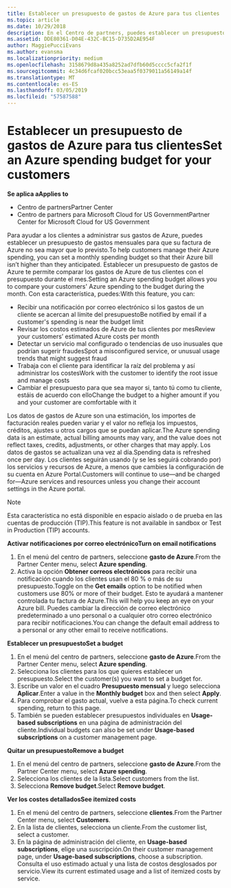 ```yaml
---
title: Establecer un presupuesto de gastos de Azure para tus clientes | Centro de partners
ms.topic: article
ms.date: 10/29/2018
description: En el Centro de partners, puedes establecer un presupuesto mensual por cliente para que su factura de Azure no sea una sorpresa a final de mes.
ms.assetid: DDE80361-D04E-432C-BC15-D735D2AE954F
author: MaggiePucciEvans
ms.author: evansma
ms.localizationpriority: medium
ms.openlocfilehash: 3158679d8a435a8252ad7dfb60d5cccc5cfa2f1f
ms.sourcegitcommit: 4c34d6fcaf020bcc53eaa5f0379011a56149a14f
ms.translationtype: MT
ms.contentlocale: es-ES
ms.lasthandoff: 03/05/2019
ms.locfileid: "57587588"
---
```

# <a name="set-an-azure-spending-budget-for-your-customers"></a><span data-ttu-id="8fc11-103">Establecer un presupuesto de gastos de Azure para tus clientes</span><span class="sxs-lookup"><span data-stu-id="8fc11-103">Set an Azure spending budget for your customers</span></span>

<span data-ttu-id="8fc11-104">**Se aplica a**</span><span class="sxs-lookup"><span data-stu-id="8fc11-104">**Applies to**</span></span>

-  <span data-ttu-id="8fc11-105">Centro de partners</span><span class="sxs-lookup"><span data-stu-id="8fc11-105">Partner Center</span></span>
-  <span data-ttu-id="8fc11-106">Centro de partners para Microsoft Cloud for US Government</span><span class="sxs-lookup"><span data-stu-id="8fc11-106">Partner Center for Microsoft Cloud for US Government</span></span>

<span data-ttu-id="8fc11-107">Para ayudar a los clientes a administrar sus gastos de Azure, puedes establecer un presupuesto de gastos mensuales para que su factura de Azure no sea mayor que lo previsto.</span><span class="sxs-lookup"><span data-stu-id="8fc11-107">To help customers manage their Azure spending, you can set a monthly spending budget so that their Azure bill isn’t higher than they anticipated.</span></span> <span data-ttu-id="8fc11-108">Establecer un presupuesto de gastos de Azure te permite comparar los gastos de Azure de tus clientes con el presupuesto durante el mes.</span><span class="sxs-lookup"><span data-stu-id="8fc11-108">Setting an Azure spending budget allows you to compare your customers' Azure spending to the budget during the month.</span></span> <span data-ttu-id="8fc11-109">Con esta característica, puedes:</span><span class="sxs-lookup"><span data-stu-id="8fc11-109">With this feature, you can:</span></span> 

-   <span data-ttu-id="8fc11-110">Recibir una notificación por correo electrónico si los gastos de un cliente se acercan al límite del presupuesto</span><span class="sxs-lookup"><span data-stu-id="8fc11-110">Be notified by email if a customer's spending is near the budget limit</span></span>
-   <span data-ttu-id="8fc11-111">Revisar los costos estimados de Azure de tus clientes por mes</span><span class="sxs-lookup"><span data-stu-id="8fc11-111">Review your customers’ estimated Azure costs per month</span></span>
-   <span data-ttu-id="8fc11-112">Detectar un servicio mal configurado o tendencias de uso inusuales que podrían sugerir fraudes</span><span class="sxs-lookup"><span data-stu-id="8fc11-112">Spot a misconfigured service, or unusual usage trends that might suggest fraud</span></span>
-   <span data-ttu-id="8fc11-113">Trabaja con el cliente para identificar la raíz del problema y así administrar los costes</span><span class="sxs-lookup"><span data-stu-id="8fc11-113">Work with the customer to identify the root issue and manage costs</span></span>
-   <span data-ttu-id="8fc11-114">Cambiar el presupuesto para que sea mayor si, tanto tú como tu cliente, estáis de acuerdo con ello</span><span class="sxs-lookup"><span data-stu-id="8fc11-114">Change the budget to a higher amount if you and your customer are comfortable with it</span></span>

<span data-ttu-id="8fc11-115">Los datos de gastos de Azure son una estimación, los importes de facturación reales pueden variar y el valor no refleja los impuestos, créditos, ajustes u otros cargos que se puedan aplicar.</span><span class="sxs-lookup"><span data-stu-id="8fc11-115">The Azure spending data is an estimate, actual billing amounts may vary, and the value does not reflect taxes, credits, adjustments, or other charges that may apply.</span></span> <span data-ttu-id="8fc11-116">Los datos de gastos se actualizan una vez al día.</span><span class="sxs-lookup"><span data-stu-id="8fc11-116">Spending data is refreshed once per day.</span></span> <span data-ttu-id="8fc11-117">Los clientes seguirán usando (y se les seguirá cobrando por) los servicios y recursos de Azure, a menos que cambies la configuración de su cuenta en Azure Portal.</span><span class="sxs-lookup"><span data-stu-id="8fc11-117">Customers will continue to use—and be charged for—Azure services and resources unless you change their account settings in the Azure portal.</span></span> 

> [!NOTE]  
> <span data-ttu-id="8fc11-118">Esta característica no está disponible en espacio aislado o de prueba en las cuentas de producción (TIP).</span><span class="sxs-lookup"><span data-stu-id="8fc11-118">This feature is not available in sandbox or Test in Production (TIP) accounts.</span></span>

<span data-ttu-id="8fc11-119">**Activar notificaciones por correo electrónico**</span><span class="sxs-lookup"><span data-stu-id="8fc11-119">**Turn on email notifications**</span></span>
1.  <span data-ttu-id="8fc11-120">En el menú del centro de partners, seleccione **gasto de Azure**.</span><span class="sxs-lookup"><span data-stu-id="8fc11-120">From the Partner Center menu, select **Azure spending**.</span></span>
2.  <span data-ttu-id="8fc11-121">Activa la opción **Obtener correos electrónicos** para recibir una notificación cuando los clientes usan el 80 % o más de su presupuesto.</span><span class="sxs-lookup"><span data-stu-id="8fc11-121">Toggle on the **Get emails** option to be notified when customers use 80% or more of their budget.</span></span> <span data-ttu-id="8fc11-122">Esto te ayudará a mantener controlada tu factura de Azure.</span><span class="sxs-lookup"><span data-stu-id="8fc11-122">This will help you keep an eye on your Azure bill.</span></span> <span data-ttu-id="8fc11-123">Puedes cambiar la dirección de correo electrónico predeterminado a uno personal o a cualquier otro correo electrónico para recibir notificaciones.</span><span class="sxs-lookup"><span data-stu-id="8fc11-123">You can change the default email address to a personal or any other email to receive notifications.</span></span>

<span data-ttu-id="8fc11-124">**Establecer un presupuesto**</span><span class="sxs-lookup"><span data-stu-id="8fc11-124">**Set a budget**</span></span>
1.  <span data-ttu-id="8fc11-125">En el menú del centro de partners, seleccione **gasto de Azure**.</span><span class="sxs-lookup"><span data-stu-id="8fc11-125">From the Partner Center menu, select **Azure spending**.</span></span>
2.  <span data-ttu-id="8fc11-126">Selecciona los clientes para los que quieres establecer un presupuesto.</span><span class="sxs-lookup"><span data-stu-id="8fc11-126">Select the customer(s) you want to set a budget for.</span></span> 
3. <span data-ttu-id="8fc11-127">Escribe un valor en el cuadro **Presupuesto mensual** y luego selecciona **Aplicar**.</span><span class="sxs-lookup"><span data-stu-id="8fc11-127">Enter a value in the **Monthly budget** box and then select **Apply**.</span></span>
4.  <span data-ttu-id="8fc11-128">Para comprobar el gasto actual, vuelve a esta página.</span><span class="sxs-lookup"><span data-stu-id="8fc11-128">To check current spending, return to this page.</span></span>
5.  <span data-ttu-id="8fc11-129">También se pueden establecer presupuestos individuales en **Usage-based subscriptions** en una página de administración del cliente.</span><span class="sxs-lookup"><span data-stu-id="8fc11-129">Individual budgets can also be set under **Usage-based subscriptions** on a customer management page.</span></span>

<span data-ttu-id="8fc11-130">**Quitar un presupuesto**</span><span class="sxs-lookup"><span data-stu-id="8fc11-130">**Remove a budget**</span></span>
1.  <span data-ttu-id="8fc11-131">En el menú del centro de partners, seleccione **gasto de Azure**.</span><span class="sxs-lookup"><span data-stu-id="8fc11-131">From the Partner Center menu, select **Azure spending**.</span></span>
2.  <span data-ttu-id="8fc11-132">Selecciona los clientes de la lista.</span><span class="sxs-lookup"><span data-stu-id="8fc11-132">Select customers from the list.</span></span>
3.  <span data-ttu-id="8fc11-133">Selecciona **Remove budget**.</span><span class="sxs-lookup"><span data-stu-id="8fc11-133">Select **Remove budget**.</span></span>

<span data-ttu-id="8fc11-134">**Ver los costes detallados**</span><span class="sxs-lookup"><span data-stu-id="8fc11-134">**See itemized costs**</span></span>
1.  <span data-ttu-id="8fc11-135">En el menú del centro de partners, seleccione **clientes**.</span><span class="sxs-lookup"><span data-stu-id="8fc11-135">From the Partner Center menu, select **Customers**.</span></span>
2.  <span data-ttu-id="8fc11-136">En la lista de clientes, selecciona un cliente.</span><span class="sxs-lookup"><span data-stu-id="8fc11-136">From the customer list, select a customer.</span></span>
3.  <span data-ttu-id="8fc11-137">En la página de administración del cliente, en **Usage-based subscriptions**, elige una suscripción.</span><span class="sxs-lookup"><span data-stu-id="8fc11-137">On their customer management page, under **Usage-based subscriptions**, choose a subscription.</span></span> <span data-ttu-id="8fc11-138">Consulta el uso estimado actual y una lista de costos desglosados por servicio.</span><span class="sxs-lookup"><span data-stu-id="8fc11-138">View its current estimated usage and a list of itemized costs by service.</span></span>


 

 



